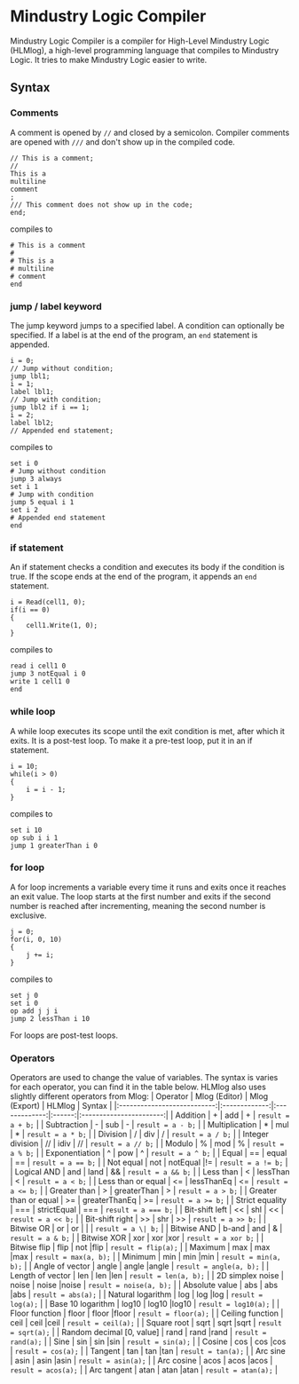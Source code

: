 # Mindustry Logic Compiler
Mindustry Logic Compiler is a compiler for High-Level Mindustry Logic (HLMlog), a high-level programming language that compiles to Mindustry Logic. It tries to make Mindustry Logic easier to write.
## Syntax
### Comments
A comment is opened by `//` and closed by a semicolon. Compiler comments are opened with `///` and don't show up in the compiled code.
```
// This is a comment;
//
This is a
multiline
comment
;
/// This comment does not show up in the code;
end;
```
compiles to
```
# This is a comment
# 
# This is a
# multiline
# comment
end
```
### jump / label keyword
The jump keyword jumps to a specified label. A condition can optionally be specified. If a label is at the end of the program, an `end` statement is appended.
```
i = 0;
// Jump without condition;
jump lbl1;
i = 1;
label lbl1;
// Jump with condition;
jump lbl2 if i == 1;
i = 2;
label lbl2;
// Appended end statement;
```
compiles to
```
set i 0
# Jump without condition
jump 3 always
set i 1
# Jump with condition
jump 5 equal i 1
set i 2
# Appended end statement
end
```
### if statement
An if statement checks a condition and executes its body if the condition is true. If the scope ends at the end of the program, it appends an `end` statement.
```
i = Read(cell1, 0);
if(i == 0)
{
    cell1.Write(1, 0);
}
```
compiles to
```
read i cell1 0
jump 3 notEqual i 0
write 1 cell1 0
end
```
### while loop
A while loop executes its scope until the exit condition is met, after which it exits. It is a post-test loop. To make it a pre-test loop, put it in an if statement.
```
i = 10;
while(i > 0)
{
    i = i - 1;
}
```
compiles to
```
set i 10
op sub i i 1
jump 1 greaterThan i 0
```
### for loop
A for loop increments a variable every time it runs and exits once it reaches an exit value. The loop starts at the first number
and exits if the second number is reached after incrementing, meaning the second number is exclusive.
```
j = 0;
for(i, 0, 10)
{
    j += i;
}
```
compiles to
```
set j 0
set i 0
op add j j i
jump 2 lessThan i 10
```
For loops are post-test loops.
### Operators
Operators are used to change the value of variables. The syntax is varies for each operator, you can find it in the table below. HLMlog also uses slightly different operators from Mlog:
| Operator                    | Mlog (Editor) | Mlog (Export) | HLMlog | Syntax                  |
|:---------------------------:|:-------------:|:-------------:|:------:|:-----------------------:|
| Addition                    | \+            | add           | \+     | `result = a + b;`       |
| Subtraction                 | \-            | sub           | \-     | `result = a - b;`       |
| Multiplication              | \*            | mul           | \*     | `result = a * b;`       |
| Division                    | /             | div           | /      | `result = a / b;`       |
| Integer division            | //            | idiv          | //     | `result = a // b;`      |
| Modulo                      | %             | mod           | %      | `result = a % b;`       |
| Exponentiation              | ^             | pow           | ^      | `result = a ^ b;`       |
| Equal                       | ==            | equal         | ==     | `result = a == b;`      |
| Not equal                   | not           | notEqual      |!=      | `result = a != b;`      |
| Logical AND                 | and           | land          | &&     | `result = a && b;`      |
| Less than                   | <             | lessThan      | <      | `result = a < b;`       |
| Less than or equal          | <=            | lessThanEq    | <=     | `result = a <= b;`      |
| Greater than                | \>            | greaterThan   | \>     | `result = a > b;`       |
| Greater than or equal       | \>=           | greaterThanEq | \>=    | `result = a >= b;`      |
| Strict equality             | ===           | strictEqual   | ===    | `result = a === b;`     |
| Bit-shift left              | <<            | shl           | <<     | `result = a << b;`      |
| Bit-shift right             | \>\>          | shr           | \>\>   | `result = a >> b;`      |
| Bitwise OR                  | or            | or            | \|     | `result = a \| b;`      |
| Bitwise AND                 | b-and         | and           | &      | `result = a & b;`       |
| Bitwise XOR                 | xor           | xor           |xor     | `result = a xor b;`     |
| Bitwise flip                | flip          | not           |flip    | `result = flip(a);`     |
| Maximum                     | max           | max           |max     | `result = max(a, b);`   |
| Minimum                     | min           | min           |min     | `result = min(a, b);`   |
| Angle of vector             | angle         | angle         |angle   | `result = angle(a, b);` |
| Length of vector            | len           | len           |len     | `result = len(a, b);`   |
| 2D simplex noise            | noise         | noise         |noise   | `result = noise(a, b);` |
| Absolute value              | abs           | abs           |abs     | `result = abs(a);`      |
| Natural logarithm           | log           | log           |log     | `result = log(a);`      |
| Base 10 logarithm           | log10         | log10         |log10   | `result = log10(a);`    |
| Floor function              | floor         | floor         |floor   | `result = floor(a);`    |
| Ceiling function            | ceil          | ceil          |ceil    | `result = ceil(a);`     |
| Square root                 | sqrt          | sqrt          |sqrt    | `result = sqrt(a);`     |
| Random decimal \[0, value\] | rand          | rand          |rand    | `result = rand(a);`     |
| Sine                        | sin           | sin           |sin     | `result = sin(a);`      |
| Cosine                      | cos           | cos           |cos     | `result = cos(a);`      |
| Tangent                     | tan           | tan           |tan     | `result = tan(a);`      |
| Arc sine                    | asin          | asin          |asin    | `result = asin(a);`     |
| Arc cosine                  | acos          | acos          |acos    | `result = acos(a);`     |
| Arc tangent                 | atan          | atan          |atan    | `result = atan(a);`     |
